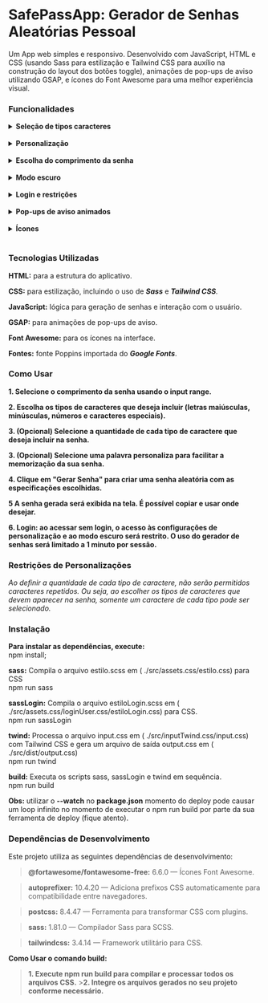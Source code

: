 # SafePassApp: Gerador de Senhas Aleatórias Pessoal

Um App web simples e responsivo. Desenvolvido com JavaScript, HTML e CSS (usando Sass para estilização e Tailwind CSS para auxílio na construção do layout dos botões toggle), animações de pop-ups de aviso utilizando GSAP, e ícones do Font Awesome para uma melhor experiência visual.
<br>

### Funcionalidades

<details>
 <summary> <strong> Seleção de tipos caracteres </strong> </summary>
 Inclui letras maiúsculas, minúsculas, números e caracteres especiais, atráves de botões toggle.
</details>
<br>
<details>
<summary><strong>Personalização</strong></summary> Personalize a quantidade de caracteres cada opção disponivel, e também pode optar por adicionar uma palavra personalizada para fazer parte da sua senha aléatoria.
</details>
<br>
<details>
<summary> <strong> Escolha do comprimento da senha </strong> </summary>
 Ajustável pelo usuário com um input range com apresentação do valor atual em container ao lado.
</details>
<br>
<details>
<summary> <strong>Modo escuro</strong> </summary>
Ativado por meio de um botão de interação do usuário (somente disponível para usuários após o login).
</details>
<br>
<details>
<summary><strong>Login e restrições</strong></summary> Ao acessar sem login, o usuário pode gerar senhas, mas não terá acesso ao modo escuro nem às configurações de personalização. A utilização é restrita a 1 minuto por sessão.
</details>
<br>
<details>
<summary> <strong> Pop-ups de aviso animados</strong> </summary> Utilizando a biblioteca GSAP, os pop-ups de aviso são animados para uma experiência mais interativa.
</details>
<br>
<details>
<summary><strong>Ícones</strong></summary> Icones do Font Awesome são usados em diversos elementos da interface para uma melhor visualização e interação.
</details>
<br>

### Tecnologias Utilizadas

**HTML:** para a estrutura do aplicativo.

**CSS:** para estilização, incluindo o uso de _**Sass**_ e _**Tailwind CSS**._

**JavaScript:** lógica para geração de senhas e interação com o usuário.

**GSAP:** para animações de pop-ups de aviso.

**Font Awesome:** para os ícones na interface.

**Fontes:** fonte Poppins importada do _**Google Fonts**_.
<br>

### Como Usar

**1. Selecione o comprimento da senha usando o input range.**

**2. Escolha os tipos de caracteres que deseja incluir (letras maiúsculas, minúsculas, números e caracteres especiais).**

**3. (Opcional) Selecione a quantidade de cada tipo de caractere que deseja incluir na senha.**

**3. (Opcional) Selecione uma palavra personaliza para facilitar a memorização da sua senha.**

**4. Clique em "Gerar Senha" para criar uma senha aleatória com as especificações escolhidas.**

**5 A senha gerada será exibida na tela. É possível copiar e usar onde desejar.**

**6. Login: ao acessar sem login, o acesso às configurações de personalização e ao modo escuro será restrito. O uso do gerador de senhas será limitado a 1 minuto por sessão.**
<br>

### Restrições de Personalizações

_Ao definir a quantidade de cada tipo de caractere, não serão permitidos caracteres repetidos. Ou seja, ao escolher os tipos de caracteres que devem aparecer na senha, somente um caractere de cada tipo pode ser selecionado._
<br>

### Instalação

**Para instalar as dependências, execute:**<br>
npm install;

**sass:** Compila o arquivo estilo.scss em ( ./src/assets.css/estilo.css) para CSS<br>
npm run sass

**sassLogin:** Compila o arquivo estiloLogin.scss em ( ./src/assets.css/loginUser.css/estiloLogin.css) para CSS.<br>
npm run sassLogin

 **twind:** Processa o arquivo input.css em ( ./src/inputTwind.css/input.css) com Tailwind CSS e gera um arquivo de saída output.css em ( ./src/dist/output.css)<br>
 npm run twind

**build:** Executa os scripts sass, sassLogin e twind em sequência.<br>
npm run build

**Obs:** utilizar o **--watch** no **package.json** momento do deploy pode causar um loop infinito no momento de executar o npm run build por parte da sua ferramenta de deploy (fique atento).

### Dependências de Desenvolvimento

Este projeto utiliza as seguintes dependências de desenvolvimento:

> **@fortawesome/fontawesome-free:** 6.6.0 — Ícones Font Awesome.

> **autoprefixer:** 10.4.20 — Adiciona prefixos CSS automaticamente para compatibilidade entre navegadores.

> **postcss:** 8.4.47 — Ferramenta para transformar CSS com plugins.

> **sass:** 1.81.0 — Compilador Sass para SCSS.

> **tailwindcss:** 3.4.14 — Framework utilitário para CSS.

**Como Usar o comando build:**

> **1. Execute npm run build para compilar e processar todos os arquivos CSS.** >**2. Integre os arquivos gerados no seu projeto conforme necessário.**
